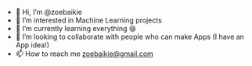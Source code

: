- 👋 Hi, I’m @zoebaikie
- 👀 I’m interested in Machine Learning projects
- 🌱 I’m currently learning everything 😆
- 💞️ I’m looking to collaborate with people who can make Apps (I have an App idea!)
- 📫 How to reach me zoebaikie@gmail.com

<!---
zoebaikie/zoebaikie is a ✨ special ✨ repository because its `README.md` (this file) appears on your GitHub profile.
You can click the Preview link to take a look at your changes.
--->
